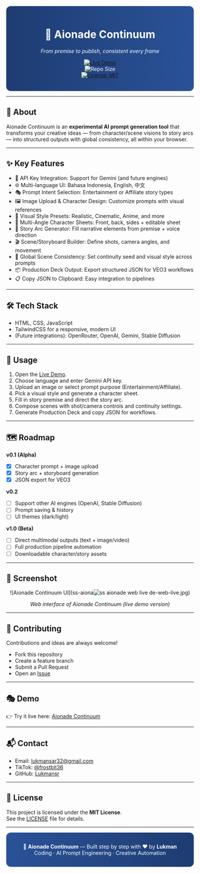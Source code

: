 <div align="center" style="background: linear-gradient(90deg, #1e3c72, #2a5298); padding: 20px; border-radius: 12px; color: white;">

# 🌌 Aionade Continuum  
_From premise to publish, consistent every frame_

[![Live Demo](https://img.shields.io/badge/Demo-Live-blue?style=for-the-badge)](https://lukmansr.github.io/aionade-continuum/)  
![Repo Size](https://img.shields.io/github/repo-size/Lukmansr/aionade-continuum)  
[![License: MIT](https://img.shields.io/badge/License-MIT-yellow.svg)](LICENSE)

</div>

---

## 📖 About  
Aionade Continuum is an **experimental AI prompt generation tool** that transforms your creative ideas — from character/scene visions to story arcs — into structured outputs with global consistency, all within your browser.

---

## ✨ Key Features  
- 🔑 API Key Integration: Support for Gemini (and future engines)  
- 🌐 Multi-language UI: Bahasa Indonesia, English, 中文  
- 🎭 Prompt Intent Selection: Entertainment or Affiliate story types  
- 🖼 Image Upload & Character Design: Customize prompts with visual references  
- 🎨 Visual Style Presets: Realistic, Cinematic, Anime, and more  
- 👥 Multi-Angle Character Sheets: Front, back, sides + editable sheet  
- 📖 Story Arc Generator: Fill narrative elements from premise + voice direction  
- 🎬 Scene/Storyboard Builder: Define shots, camera angles, and movement  
- 🔄 Global Scene Consistency: Set continuity seed and visual style across prompts  
- 📦 Production Deck Output: Export structured JSON for VEO3 workflows  
- 📋 Copy JSON to Clipboard: Easy integration to pipelines  

---

## 🛠 Tech Stack  
- HTML, CSS, JavaScript  
- TailwindCSS for a responsive, modern UI  
- (Future integrations): OpenRouter, OpenAI, Gemini, Stable Diffusion  

---

## 🚀 Usage  
1. Open the [Live Demo](https://lukmansr.github.io/aionade-continuum/).  
2. Choose language and enter Gemini API key.  
3. Upload an image or select prompt purpose (Entertainment/Affiliate).  
4. Pick a visual style and generate a character sheet.  
5. Fill in story premise and direct the story arc.  
6. Compose scenes with shot/camera controls and continuity settings.  
7. Generate Production Deck and copy JSON for workflows.  

---

## 🗺 Roadmap  

**v0.1 (Alpha)**  
- [x] Character prompt + image upload  
- [x] Story arc + storyboard generation  
- [x] JSON export for VEO3  

**v0.2**  
- [ ] Support other AI engines (OpenAI, Stable Diffusion)  
- [ ] Prompt saving & history  
- [ ] UI themes (dark/light)  

**v1.0 (Beta)**  
- [ ] Direct multimodal outputs (text + image/video)  
- [ ] Full production pipeline automation  
- [ ] Downloadable character/story assets  

---

## 📸 Screenshot  

<div align="center">

![Aionade Continuum UI](ss-aiona![ss aionade web live](https://github.com/user-attachments/assets/5910b383-8e07-4ce6-8e0c-63096a884516)
de-web-live.jpg)  

*Web interface of Aionade Continuum (live demo version)*  

</div>

---

## 🤝 Contributing  
Contributions and ideas are always welcome!  
- Fork this repository  
- Create a feature branch  
- Submit a Pull Request  
- Open an [Issue](https://github.com/Lukmansr/aionade-continuum/issues)  

---

## 🎭 Demo  
👉 Try it live here: [Aionade Continuum](https://lukmansr.github.io/aionade-continuum/)

---

## 📬 Contact  
- Email: [lukmansar32@gmail.com](mailto:lukmansar32@gmail.com)  
- TikTok: [@frostbit36](https://www.tiktok.com/@frostbit36)  
- GitHub: [Lukmansr](https://github.com/Lukmansr)  

---

## 📄 License  
This project is licensed under the **MIT License**.  
See the [LICENSE](LICENSE) file for details.  

---

<div align="center" style="background: linear-gradient(90deg, #2a5298, #1e3c72); padding: 15px; border-radius: 12px; color: white;">

🌌 <b>Aionade Continuum</b> — Built step by step with ❤️ by <b>Lukman</b>  
Coding · AI Prompt Engineering · Creative Automation  

</div>

